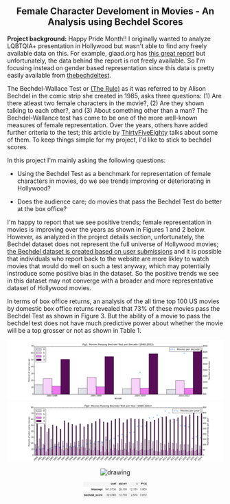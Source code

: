 ## <center>Female Character Develoment in Movies - An Analysis using Bechdel Scores</center>
    
<b>Project background:</b> Happy Pride Month!! I originally wanted to analyze LQBTQIA+ presentation in Hollywood but wasn't able to find any freely available data on this. For example, glaad.org has [this great report](https://glaad.org/whereweareontv21) but unfortunately, the data behind the report is not freely available. So I'm focusing instead on gender based representation since this data is pretty easily available from [thebechdeltest](https://bechdeltest.com/). 

The Bechdel-Wallace Test or [(The Rule)](https://dykestowatchoutfor.com/the-rule/) as it was referred to by Alison Bechdel in the comic strip she created in 1985, asks three questions: (1) Are there atleast two female characters in the movie?, (2) Are they shown talking to each other?, and (3) About something other than a man? The Bechdel-Wallance test has come to be one of the more well-known measures of female representation. Over the years, others have added further criteria to the test; this article by [ThirtyFiveEighty](https://projects.fivethirtyeight.com/next-bechdel/) talks about some of them. To keep things simple for my project, I'd like to stick to bechdel scores.

In this project I'm mainly asking the following questions:

* Using the Bechdel Test as a benchmark for representation of female characters in movies, do we see trends improving or deteriorating in Hollywood?

* Does the audience care; do movies that pass the Bechdel Test do better at the box office?

I'm happy to report that we see positive trends; female representation in movies is improving over the years as shown in Figures 1 and 2 below. However, as analyzed in the project details section, unfortunately, the Bechdel dataset does not represent the full universe of Hollywood movies; [the Bechdel dataset is created based on user submissions](https://bechdeltest.com/add/) and it is possible that individuals who report back to the website are more likley to watch movies that would do well on such a test anyway, which may potentially instroduce some positive bias in the dataset. So the positive trends we see in this dataset may not converge with a broader and more representative dataset of Hollywood movies.

In terms of box office returns, an analysis of the all time top 100 US movies by domestic box office returns revealed that 73% of these movies pass the Bechdel Test as shown in Figure 3. But the ability of a movie to pass the bechdel test does not have much predictive power about whether the movie will be a top grosser or not as shown in Table 1.


![Movies_per_Decade.png](Movies_per_Decade.png)
![Movies_per_Year.png](Movies_per_Year.png)

<p align = center>
  <img src="BScorevsBOReturns" alt="drawing" width="50%"  height ="50%"/>
</p>

<p align = center>
  <img src="regsummary.JPG" alt="drawing" width="30%"  height ="30%"/>
</p>

